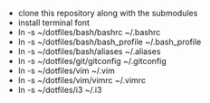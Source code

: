 - clone this repository along with the submodules
- install terminal font
- ln -s ~/dotfiles/bash/bashrc ~/.bashrc
- ln -s ~/dotfiles/bash/bash_profile ~/.bash_profile
- ln -s ~/dotfiles/bash/aliases ~/.aliases
- ln -s ~/dotfiles/git/gitconfig ~/.gitconfig
- ln -s ~/dotfiles/vim ~/.vim
- ln -s ~/dotfiles/vim/vimrc ~/.vimrc
- ln -s ~/dotfiles/i3 ~/.i3
